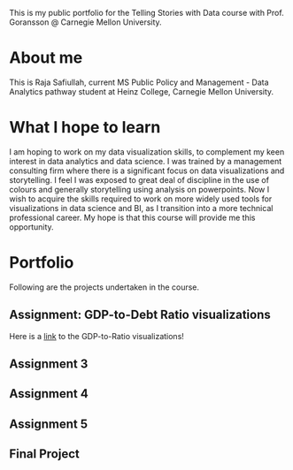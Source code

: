This is my public portfolio for the Telling Stories with Data course with Prof. Goransson @ Carnegie Mellon University.

# About me
This is Raja Safiullah, current MS Public Policy and Management - Data Analytics pathway student at Heinz College, Carnegie Mellon University. 

# What I hope to learn
I am hoping to work on my data visualization skills, to complement my keen interest in data analytics and data science. I was trained by a management consulting firm where there is a significant focus on data visualizations and storytelling. I feel I was exposed to great deal of discipline in the use of colours and generally storytelling using analysis on powerpoints. Now I wish to acquire the skills required to work on more widely used tools for visualizations in data science and BI, as I transition into a more technical professional career. My hope is that this course will provide me this opportunity.

# Portfolio
Following are the projects undertaken in the course.

## Assignment: GDP-to-Debt Ratio visualizations

Here is a [link](\Assign2) to the GDP-to-Ratio visualizations!

## Assignment 3

## Assignment 4

## Assignment 5

## Final Project
